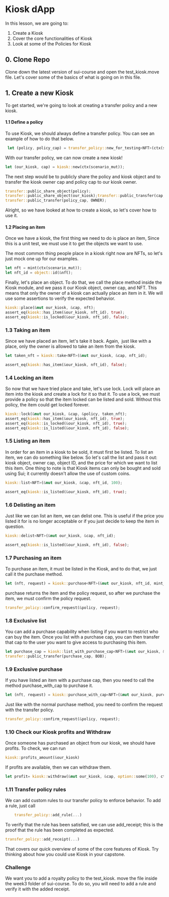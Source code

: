 # Kiosk dApp

In this lesson, we are going to: 
1. Create a Kiosk
2. Cover the core functionalities of Kiosk
3. Look at some of the Policies for Kiosk

## 0. Clone Repo

Clone down the latest version of sui-course and open the test_kiosk.move file. Let's cover some of the basics of what is going on in this file.

## 1. Create a new Kiosk

To get started, we're going to look at creating a transfer policy and a new kiosk.

#### 1.1 Define a policy

To use Kiosk, we should always define a transfer policy. You can see an example of how to do that below.

```rust
 let (policy, policy_cap) = transfer_policy::new_for_testing<NFT>(ctx(scenario_mut));
```
With our transfer policy, we can now create a new kiosk!

```rust
let (our_kiosk, cap) = kiosk::new(ctx(scenario_mut));

```
The next step would be to publicly share the policy and kiosk object and to transfer the kiosk owner cap and policy cap to our kiosk owner.

```rust
transfer::public_share_object(policy);
transfer::public_share_object(our_kiosk);transfer::public_transfer(cap, OWNER);
transfer::public_transfer(policy_cap, OWNER);
```
Alright, so we have looked at how to create a kiosk, so let's cover how to use it.

#### 1.2 Placing an item

Once we have a kiosk, the first thing we need to do is place an item, Since this is a unit test, we must use it to get the objects we want to use.

The most common thing people place in a kiosk right now are NFTs, so let's just mock one up for our examples.

```rust  
let nft = mint(ctx(scenario_mut));
let nft_id = object::id(&nft);
```

Finally, let's place an object. To do that, we call the place method inside the Kiosk module, and we pass it our Kiosk object, owner cap, and NFT. This means that only the owner of a kiosk can actually place an item in it. We will use some assertions to verify the expected behavior.

```rust
kiosk::place(&mut our_kiosk, &cap, nft);
assert_eq(kiosk::has_item(&our_kiosk, nft_id), true);
assert_eq(kiosk::is_locked(&our_kiosk, nft_id), false);
```


### 1.3 Taking an item

Since we have placed an item, let's take it back. Again,  just like with a place, only the owner is allowed to take an item from the kiosk.

```rust
let taken_nft = kiosk::take<NFT>(&mut our_kiosk, &cap, nft_id);

assert_eq(kiosk::has_item(&our_kiosk, nft_id), false);
```

### 1.4 Locking an item

So now that we have tried place and take, let's use lock. Lock will place an item into the kiosk and create a lock for it so that it. To use a lock, we must provide a policy so that the item locked can be listed and sold. Without this policy, the item could get locked forever.

```rust
kiosk::lock(&mut our_kiosk, &cap, &policy, taken_nft);
assert_eq(kiosk::has_item(&our_kiosk, nft_id), true);
assert_eq(kiosk::is_locked(&our_kiosk, nft_id), true);
assert_eq(kiosk::is_listed(&our_kiosk, nft_id), false);
```

### 1.5 Listing an item

In order for an item in a kiosk to be sold, it must first be listed. To list an item, we can do something like below. So let's call the list and pass it out: kiosk object, owner cap, object ID, and the price for which we want to list this item. One thing to note is that Kiosk items can only be bought and sold using Sui; it currently doesn't allow the use of custom coins.

```rust
kiosk::list<NFT>(&mut our_kiosk, &cap, nft_id, 100);

assert_eq(kiosk::is_listed(&our_kiosk, nft_id), true);
```

### 1.6 Delisting an item

Just like we can list an item, we can delist one. This is useful if the price you listed it for is no longer acceptable or if you just decide to keep the item in question.

```rust
kiosk::delist<NFT>(&mut our_kiosk, &cap, nft_id);

assert_eq(kiosk::is_listed(&our_kiosk, nft_id), false);
```

### 1.7 Purchasing an item

To purchase an item, it must be listed in the Kiosk, and to do that, we just call it the purchase method.

```rust
let (nft, request) = kiosk::purchase<NFT>(&mut our_kiosk, nft_id, mint_for_testing(100, ctx(scenario_mut)));
```

purchase returns the item and the policy request, so after we purchase the item, we must confirm the policy request.

```rust
transfer_policy::confirm_request(&policy, request);
```

### 1.8 Exclusive list

You can add a purchase capability when listing if you want to restrict who can buy the item. Once you list with a purchase cap, you can then transfer that cap to the user you want to give access to purchasing this item.

```rust
let purchase_cap = kiosk::list_with_purchase_cap<NFT>(&mut our_kiosk, &cap, nft_id, 100, ctx(scenario_mut));
transfer::public_transfer(purchase_cap, BOB);
```

### 1.9 Exclusive purchase

If you have listed an item with a purchase cap, then you need to call the method purchase_with_cap to purchase it.

```rust
let (nft, request) = kiosk::purchase_with_cap<NFT>(&mut our_kiosk, purchase_cap, mint_for_testing(100, ctx(scenario_mut)));
```

Just like with the normal purchase method, you need to confirm the request with the transfer policy.

```rust
transfer_policy::confirm_request(&policy, request);
```

### 1.10 Check our Kiosk profits and Withdraw

Once someone has purchased an object from our kiosk, we should have profits. To check, we can run

```rust
kiosk::profits_amount(&our_kiosk)
```

If profits are available, then we can withdraw them.

```rust
let profit= kiosk::withdraw(&mut our_kiosk, &cap, option::some(100), ctx(scenario_mut));
```

### 1.11 Transfer policy rules

We can add custom rules to our transfer policy to enforce behavior. To add a rule, just call

```rust
    transfer_policy::add_rule(...)
```

To verify that the rule has been satisfied, we can use add_receipt; this is the proof that the rule has been completed as expected.

```rust
transfer_policy::add_receipt(...)
```

That covers our quick overview of some of the core features of Kiosk. Try thinking about how you could use Kiosk in your capstone.

### Challenge
We want you to add a royalty policy to the test_kiosk. move the file inside the week3 folder of sui-course. To do so, you will need to add a rule and verify it with the added receipt.